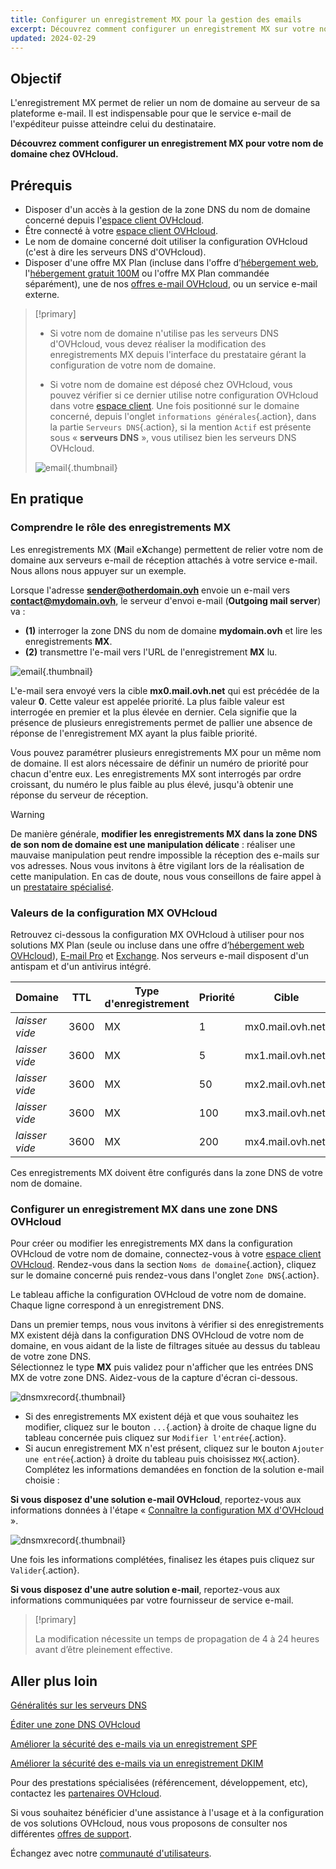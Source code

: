 ```yaml
---
title: Configurer un enregistrement MX pour la gestion des emails
excerpt: Découvrez comment configurer un enregistrement MX sur votre nom de domaine chez OVHcloud
updated: 2024-02-29
---
```


## Objectif

L'enregistrement MX permet de relier un nom de domaine au serveur de sa plateforme e-mail. Il est indispensable pour que le service e-mail de l'expéditeur puisse atteindre celui du destinataire.

**Découvrez comment configurer un enregistrement MX pour votre nom de domaine chez OVHcloud.**

## Prérequis

- Disposer d'un accès à la gestion de la zone DNS du nom de domaine concerné depuis l'[espace client OVHcloud](/links/manager).
- Être connecté à votre [espace client OVHcloud](/links/manager).
- Le nom de domaine concerné doit utiliser la configuration OVHcloud (c'est à dire les serveurs DNS d'OVHcloud).
- Disposer d'une offre MX Plan (incluse dans l'offre d’[hébergement web](/links/web/hosting), l'[hébergement gratuit 100M](/links/web/domains-free-hosting) ou l'offre MX Plan commandée séparément), une de nos [offres e-mail OVHcloud](/links/web/emails), ou un service e-mail externe.

> [!primary]
>
> - Si votre nom de domaine n'utilise pas les serveurs DNS d'OVHcloud, vous devez réaliser la modification des enregistrements MX depuis l'interface du prestataire gérant la configuration de votre nom de domaine.
>
> - Si votre nom de domaine est déposé chez OVHcloud, vous pouvez vérifier si ce dernier utilise notre configuration OVHcloud dans votre [espace client](/links/manager). Une fois positionné sur le domaine concerné, depuis l'onglet `informations générales`{.action}, dans la partie `Serveurs DNS`{.action}, si la mention `Actif` est présente sous « **serveurs DNS** », vous utilisez bien les serveurs DNS OVHcloud.
>
> ![email](/pages/assets/screens/control_panel/product-selection/web-cloud/domain-dns/general-information/dns-servers-enabled.png){.thumbnail}

## En pratique

### Comprendre le rôle des enregistrements MX 

Les enregistrements MX (**M**ail e**X**change) permettent de relier votre nom de domaine aux serveurs e-mail de réception attachés à votre service e-mail. Nous allons nous appuyer sur un exemple.

Lorsque l'adresse **sender@otherdomain.ovh** envoie un e-mail vers **contact@mydomain.ovh**, le serveur d'envoi e-mail (**Outgoing mail server**) va :
- **(1)** interroger la zone DNS du nom de domaine **mydomain.ovh** et lire les enregistrements **MX**.
- **(2)** transmettre l'e-mail vers l'URL de l'enregistrement **MX** lu.

![email](/pages/assets/schemas/dns/mx-dns-resolution.png){.thumbnail}

L'e-mail sera envoyé vers la cible **mx0.mail.ovh.net** qui est précédée de la valeur **0**. Cette valeur est appelée priorité. La plus faible valeur est interrogée en premier et la plus élevée en dernier. Cela signifie que la présence de plusieurs enregistrements permet de pallier une absence de réponse de l'enregistrement MX ayant la plus faible priorité.

Vous pouvez paramétrer plusieurs enregistrements MX pour un même nom de domaine. Il est alors nécessaire de définir un numéro de priorité pour chacun d'entre eux. Les enregistrements MX sont interrogés par ordre croissant, du numéro le plus faible au plus élevé, jusqu'à obtenir une réponse du serveur de réception.

> [!warning]
>
> De manière générale, **modifier les enregistrements MX dans la zone DNS de son nom de domaine est une manipulation délicate** : réaliser une mauvaise manipulation peut rendre impossible la réception des e-mails sur vos adresses. Nous vous invitons à être vigilant lors de la réalisation de cette manipulation.
> En cas de doute, nous vous conseillons de faire appel à un [prestataire spécialisé](/links/partner).

### Valeurs de la configuration MX OVHcloud <a name="mxovhcloud"></a>

Retrouvez ci-dessous la configuration MX OVHcloud à utiliser pour nos solutions MX Plan (seule ou incluse dans une offre d’[hébergement web OVHcloud](/links/web/hosting)), [E-mail Pro](/links/web/email-pro) et [Exchange](/links/web/emails). Nos serveurs e-mail disposent d'un antispam et d'un antivirus intégré.

|Domaine|TTL|Type d'enregistrement|Priorité|Cible|
|---|---|---|---|---|
|*laisser vide*|3600|MX|1|mx0.mail.ovh.net.|
|*laisser vide*|3600|MX|5|mx1.mail.ovh.net.|
|*laisser vide*|3600|MX|50|mx2.mail.ovh.net.|
|*laisser vide*|3600|MX|100|mx3.mail.ovh.net.|
|*laisser vide*|3600|MX|200|mx4.mail.ovh.net.|

Ces enregistrements MX doivent être configurés dans la zone DNS de votre nom de domaine.

### Configurer un enregistrement MX dans une zone DNS OVHcloud

Pour créer ou modifier les enregistrements MX dans la configuration OVHcloud de votre nom de domaine, connectez-vous à votre [espace client OVHcloud](/links/manager). Rendez-vous dans la section `Noms de domaine`{.action}, cliquez sur le domaine concerné puis rendez-vous dans l'onglet `Zone DNS`{.action}.

Le tableau affiche la configuration OVHcloud de votre nom de domaine. Chaque ligne correspond à un enregistrement DNS.

Dans un premier temps, nous vous invitons à vérifier si des enregistrements MX existent déjà dans la configuration DNS OVHcloud de votre nom de domaine, en vous aidant de la liste de filtrages située au dessus du tableau de votre zone DNS.<br>
Sélectionnez le type **MX** puis validez pour n'afficher que les entrées DNS MX de votre zone DNS. Aidez-vous de la capture d'écran ci-dessous.

![dnsmxrecord](/pages/assets/screens/control_panel/product-selection/web-cloud/domain-dns/dns-zone/mx-entries-research.png){.thumbnail}

- Si des enregistrements MX existent déjà et que vous souhaitez les modifier, cliquez sur le bouton `...`{.action} à droite de chaque ligne du tableau concernée puis cliquez sur `Modifier l'entrée`{.action}.
- Si aucun enregistrement MX n'est présent, cliquez sur le bouton `Ajouter une entrée`{.action} à droite du tableau puis choisissez `MX`{.action}. Complétez les informations demandées en fonction de la solution e-mail choisie :

**Si vous disposez d'une solution e-mail OVHcloud**, reportez-vous aux informations données à l'étape « [Connaître la configuration MX d'OVHcloud ](#mxovhcloud) ».

![dnsmxrecord](/pages/assets/screens/control_panel/product-selection/web-cloud/domain-dns/dns-zone/modify-a-dns-zone-record-mx-step-1.png){.thumbnail}

Une fois les informations complétées, finalisez les étapes puis cliquez sur `Valider`{.action}.

**Si vous disposez d'une autre solution e-mail**, reportez-vous aux informations communiquées par votre fournisseur de service e-mail.

> [!primary]
>
> La modification nécessite un temps de propagation de 4 à 24 heures avant d’être pleinement effective.
>

## Aller plus loin

[Généralités sur les serveurs DNS](/pages/web_cloud/domains/dns_server_general_information)

[Éditer une zone DNS OVHcloud](/pages/web_cloud/domains/dns_zone_edit)

[Améliorer la sécurité des e-mails via un enregistrement SPF](/pages/web_cloud/domains/dns_zone_spf)

[Améliorer la sécurité des e-mails via un enregistrement DKIM](/pages/web_cloud/domains/dns_zone_dkim)

Pour des prestations spécialisées (référencement, développement, etc), contactez les [partenaires OVHcloud](/links/partner).

Si vous souhaitez bénéficier d'une assistance à l'usage et à la configuration de vos solutions OVHcloud, nous vous proposons de consulter nos différentes [offres de support](/links/support).

Échangez avec notre [communauté d'utilisateurs](/links/community).
